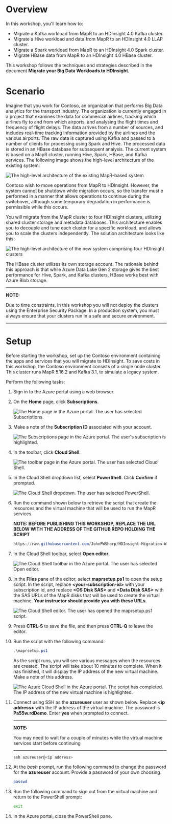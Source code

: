 # Overview

In this workshop, you'll learn how to:

- Migrate a Kafka workload from MapR to an HDInsight 4.0 Kafka cluster.
- Migrate a Hive workload and data from MapR to an HDInsight 4.0 LLAP cluster.
- Migrate a Spark workload from MapR to an HDInsight 4.0 Spark cluster.
- Migrate HBase data from MapR to an HDInsight 4.0 HBase cluster.

This workshop follows the techniques and strategies described in the document **Migrate your Big Data Workloads to HDInsight**.

# Scenario

Imagine that you work for Contoso, an organization that performs Big Data analytics for the transport industry. The organization is currently engaged in a project that examines the data for commercial airlines, tracking which airlines fly to and from which airports, and analysing the flight times and frequency of flight delays. The data arrives from a number of sources, and includes real-time tracking information provided by the airlines and the various airports. The raw data is captured using Kafka and passed to a number of clients for processing using Spark and Hive. The processed data is stored in an HBase database for subsequent analysis. The current system is based on a MapR cluster, running  Hive, Spark, HBase, and Kafka services. The following image shows the high-level architecture of the existing system:

![The high-level architecture of the existing MapR-based system](../Images/0-MapRSystem.png)

Contoso wish to move operations from MapR to HDInsight. However, the system cannot be shutdown while migration occurs, so the transfer must e performed in a manner that allows operations to continue during the switchover, although some temporary degradation in performance is permissible while this occurs.

You will migrate from the MapR cluster to four HDInsight clusters, utilizing shared cluster storage and metadata databases. This architecture enables you to decouple and tune each cluster for a specific workload, and allows you to scale the clusters independently. The solution architecture looks like this:

![The high-level architecture of the new system comprising four HDInsight clusters](../Images/0-HDInsightSystem.png)

The HBase cluster utilizes its own storage account. The rationale behind this approach is that while Azure Data Lake Gen 2 storage gives the best performance for Hive, Spark, and Kafka clusters, HBase works best with Azure Blob storage.

---

**NOTE:** 

Due to time constraints, in this workshop you will not deploy the clusters using the Enterprise Security Package. In a production system, you must always ensure that your clusters run in a safe and secure environment.

---

# Setup

Before starting the workshop, set up the Contoso environment containing the apps and services that you will migrate to HDInsight. To save costs in this workshop, the Contoso environment consists of a single node cluster. This cluster runs MapR 5.16.2 and Kafka 3.1, to simulate a legacy system.

Perform the following tasks:

1. Sign in to the Azure portal using a web browser.

1. On the **Home** page, click **Subscriptions**.

    ![The **Home** page in the Azure portal. The user has selected **Subscriptions**.](../Images/0-PortalHome.png)

1. Make a note of the **Subscription ID** associated with your account.

    ![The **Subscriptions** page in the Azure portal. The user's subscription is highlighted.](../Images/0-Subscriptions.png)

1. In the toolbar, click **Cloud Shell**.

    ![The toolbar page in the Azure portal. The user has selected **Cloud Shell**.](../Images/0-CloudShell.png)

1. In the Cloud Shell dropdown list, select **PowerShell**. Click **Confirm** if prompted.

    ![The Cloud Shell dropdown. The user has selected **PowerShell**.](../Images/0-PowerShell.png)

1. Run the command shown below to retrieve the script that create the resources and the virtual machine that will be used to run the MapR services.

    **NOTE: BEFORE PUBLISHING THIS WORKSHOP, REPLACE THE URL BELOW WITH THE ADDRESS OF THE GITHUB REPO HOLDING THE SCRIPT**
    ```PowerShell
    https://raw.githubusercontent.com/JohnPWSharp/HDInsight-Migration-Workshops/master/Setup/maprsetup.ps1?token=AAONHQSX7NKLBP3V733IRD277RWKA
    ```

1. In the Cloud Shell toolbar, select **Open editor**.

    ![The Cloud Shell toolbar in the Azure portal. The user has selected **Open editor**.](../Images/0-OpenEditor.png)

1. In the **Files** pane of the editor, select **maprsetup.ps1** to open the setup script. In the script, replace **\<your-subscription-id\>** with your subscription id, and replace **\<OS Disk SAS\>** and **\<Data Disk SAS\>** with the SAS URLs of the MapR disks that will be used to create the virtual machine. **Your instructor should provide you with these URLs**.


    ![The Cloud Shell editor. The user has opened the **maprsetup.ps1** script.](../Images/0-EditFile.png)


1. Press **CTRL-S** to save the file, and then press **CTRL-Q** to leave the editor.

1. Run the script with the following command:

    ```PowerShell
    .\maprsetup.ps1
    ```

    As the script runs, you will see various messages when the resources are created. The script will take about 10 minutes to complete. When it has finished, it will display the IP address of the new virtual machine. Make a note of this address.

    ![The Azure Cloud Shell in the Azure portal. The script has completed. The IP address of the new virtual machine is highlighted.](../Images/0-ScriptCompleted.png)

1. Connect using SSH as the **azureuser** user as shown below. Replace **\<ip address\>** with the IP address of the virtual machine. The password is **Pa55w.rdDemo**. Enter **yes** when prompted to connect.

    ---

    **NOTE:** 
    
    You may need to wait for a couple of minutes while the virtual machine services start before continuing

    ---

    ```PowerShell
    ssh azureuser@<ip address>
    ```

1. At the *bash* prompt, run the following command to change the password for the **azureuser** account. Provide a password of your own choosing.

    ```bash
    passwd
    ```

1. Run the following command to sign out from the virtual machine and return to the PowerShell prompt:

    ```bash
    exit
    ```

1. In the Azure portal, close the PowerShell pane.